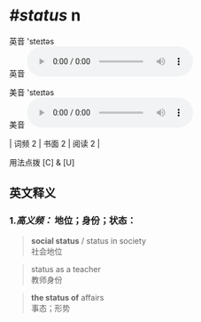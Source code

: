 # ***\#status*** n
英音 'steɪtəs  
英音
<audio src="./media/status-B.aac" controls="controls"></audio>

美音 'steɪtəs  
美音
<audio src="./media/status.aac" controls="controls"></audio>



| 词频 2 | 书面 2 | 阅读 2 |  

用法点拨  [C] & [U]

英文释义
---
### 1.*高义频：* **地位；身份；状态：**  

 > **social status** / status in society  
 > 社会地位    

 > status as a teacher  
 > 教师身份    

 > **the status of** affairs  
 > 事态；形势    


